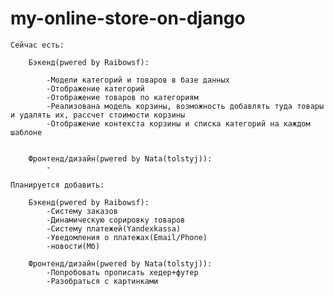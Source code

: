 # my-online-store-on-django

	Сейчас есть:
	
		Бэкенд(pwered by Raibowsf):
		
			-Модели категорий и товаров в базе данных
			-Отображение категорий
			-Отображение товаров по категориям
			-Реализована модель корзины, возможность добавлять туда товары и удалять их, рассчет стоимости корзины
			-Отображение контекста корзины и списка категорий на каждом шаблоне
			
			
		Фронтенд/дизайн(pwered by Nata(tolstyj)):
			-
			
	Планируется добавить:
	
		Бэкенд(pwered by Raibowsf):
			-Систему заказов
			-Динамическую сорировку товаров
			-Систему платежей(Yandexkassa)
			-Уведомления о платежах(Email/Phone)
			-новости(Мб)
		    
		Фронтенд/дизайн(pwered by Nata(tolstyj)):
			-Попробовать прописать хедер+футер
			-Разобраться с картинками 
